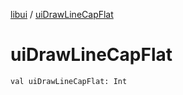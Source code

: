 [libui](index.md) / [uiDrawLineCapFlat](./ui-draw-line-cap-flat.md)

# uiDrawLineCapFlat

`val uiDrawLineCapFlat: Int`